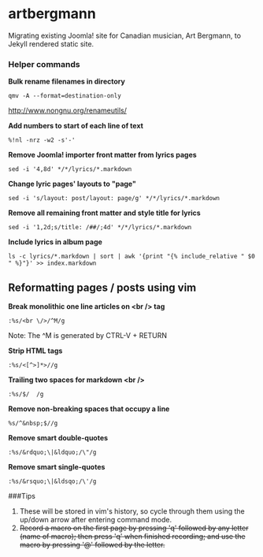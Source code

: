 # artbergmann
Migrating existing Joomla! site for Canadian musician, Art Bergmann, to Jekyll rendered static site.

### Helper commands

**Bulk rename filenames in directory**
```
qmv -A --format=destination-only
```
http://www.nongnu.org/renameutils/

**Add numbers to start of each line of text**
```
%!nl -nrz -w2 -s'-'
```

**Remove Joomla! importer front matter from lyrics pages**
```
sed -i '4,8d' */*/lyrics/*.markdown
```

**Change lyric pages' layouts to "page"**
```
sed -i 's/layout: post/layout: page/g' */*/lyrics/*.markdown
```

**Remove all remaining front matter and style title for lyrics**
```
sed -i '1,2d;s/title: /##/;4d' */*/lyrics/*.markdown
```

**Include lyrics in album page**
```
ls -c lyrics/*.markdown | sort | awk '{print "{% include_relative " $0 " %}"}' >> index.markdown
```
## Reformatting pages / posts using vim

**Break monolithic one line articles on &lt;br /&gt; tag**
```
:%s/<br \/>/^M/g
```
Note: The ^M is generated by CTRL-V + RETURN

**Strip HTML tags**
```
:%s/<[^>]*>//g
```

**Trailing two spaces for markdown &lt;br /&gt;**
```
:%s/$/  /g
```

**Remove non-breaking spaces that occupy a line**
```
%s/^&nbsp;$//g
```

**Remove smart double-quotes**
```
:%s/&rdquo;\|&ldquo;/\"/g
```

**Remove smart single-quotes**
```
:%s/&rsquo;\|&ldsqo;/\'/g
```

###Tips
1. These will be stored in vim's history, so cycle through them using the up/down arrow after entering command mode.
2. ~~Record a macro on the first page by pressing 'q' followed by any letter (name of macro); then press 'q' when finished recording; and use the macro by pressing '@' followed by the letter.~~
